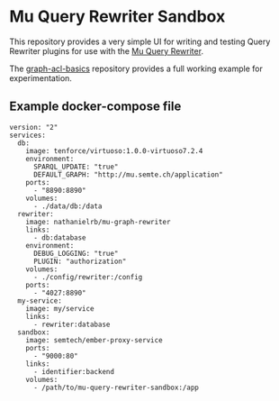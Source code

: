 # Mu Query Rewriter Sandbox

This repository provides a very simple UI for writing and testing Query Rewriter plugins for use with the [Mu Query Rewriter](https://github.com/big-data-europe/mu-query-rewriter).

The [graph-acl-basics](https://github.com/big-data-europe/graph-acl-basics/) repository provides a full working example for experimentation.

## Example docker-compose file

```
version: "2"
services:
  db:
    image: tenforce/virtuoso:1.0.0-virtuoso7.2.4
    environment:
      SPARQL_UPDATE: "true"
      DEFAULT_GRAPH: "http://mu.semte.ch/application"
    ports:
      - "8890:8890"
    volumes:
      - ./data/db:/data
  rewriter:
    image: nathanielrb/mu-graph-rewriter
    links:
      - db:database
    environment:
      DEBUG_LOGGING: "true"
      PLUGIN: "authorization"
    volumes:
      - ./config/rewriter:/config
    ports:
      - "4027:8890"
  my-service:
    image: my/service
    links:
      - rewriter:database
  sandbox:
    image: semtech/ember-proxy-service
    ports:
      - "9000:80"
    links:
      - identifier:backend
    volumes:
      - /path/to/mu-query-rewriter-sandbox:/app
```

